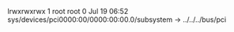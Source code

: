 lrwxrwxrwx 1 root root 0 Jul 19 06:52 sys/devices/pci0000:00/0000:00:00.0/subsystem -> ../../../bus/pci

